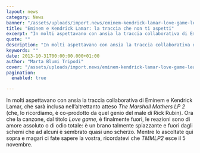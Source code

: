 ```yaml
---
layout: news
category: News
banner: "/assets/uploads/import.news/eminem-kendrick-lamar-love-game-lead_480x500_scaled_cropp.jpg"
title: "Eminem e Kendrick Lamar: la traccia che non ti aspetti"
excerpt: "In molti aspettavano con ansia la traccia collaborativa di Eminem e Kendrick Lamar, che sarà inclusa nell’altrettanto atteso The Marshall Mathers LP 2 (che, lo ricordiamo, è co-prodotto da quel genio del male di Rick Rubin). Ora che la canzone, dal titolo Love game, è finalmente fuori, le reazioni sono di amore assoluto o di odio [&hellip"
quote: ""
description: "In molti aspettavano con ansia la traccia collaborativa di Eminem e Kendrick Lamar, che sarà inclusa nell’altrettanto atteso The Marshall Mathers LP 2 (che, lo ricordiamo, è co-prodotto da quel genio del male di Rick Rubin). Ora che la canzone, dal titolo Love game, è finalmente fuori, le reazioni sono di amore assoluto o di odio [&hellip"
keywords: ""
date: 2013-10-31T00:00:00.000+01:00
author: "Marta Blumi Tripodi"
cover: "/assets/uploads/import.news/eminem-kendrick-lamar-love-game-lead_480x500_scaled_cropp.jpg"
pagination:
  enabled: true

---
```


In molti aspettavano con ansia la traccia collaborativa di Eminem e Kendrick Lamar, che sarà inclusa nell’altrettanto atteso _The Marshall Mathers LP 2_ (che, lo ricordiamo, è co-prodotto da quel genio del male di Rick Rubin). Ora che la canzone, dal titolo _Love game_, è finalmente fuori, le reazioni sono di amore assoluto o di odio totale: è un brano talmente spiazzante e fuori dagli schemi che ad alcuni è sembrato quasi uno scherzo. Mentre lo ascoltate qui sopra e magari ci fate sapere la vostra, ricordatevi che _TMMLP2_ esce il 5 novembre.